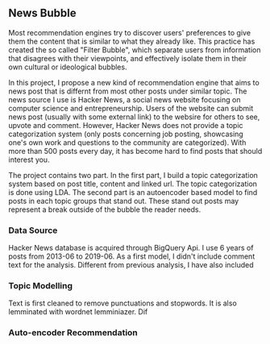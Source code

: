 ## News Bubble

Most recommendation engines try to discover users' preferences to give them the content that is similar to what they already like. This practice has created the so called "Filter Bubble", which separate users from information that disagrees with their viewpoints, and effectively isolate them in their own cultural or ideological bubbles. 

In this project, I propose a new kind of recommendation engine that aims to news post that is differnt from most other posts under similar topic. The news source I use is Hacker News, a social news website focusing on computer science and entrepreneurship. Users of the website can submit news post (usually with some external link) to the websire for others to see, upvote and comment. However, Hacker News does not provide a topic categorization system (only posts concerning job posting, showcasing one's own work and questions to the community are categorized). With more than 500 posts every day, it has become hard to find posts that should interest you.

The project contains two part. In the first part, I build a topic categorization system based on post title, content and linked url. The topic categorization is done using LDA. The second part is an autoencoder based model to find posts in each topic groups that stand out. These stand out posts may represent a break outside of the bubble the reader needs.

### Data Source

Hacker News database is acquired through BigQuery Api. I use 6 years of posts from 2013-06 to 2019-06. As a first model, I didn't include comment text for the analysis. Different from previous analysis, I have also included 

### Topic Modelling

Text is first cleaned to remove punctuations and stopwords. It is also lemminated with wordnet lemminiazer. Dif

### Auto-encoder Recommendation
